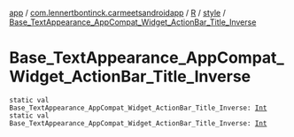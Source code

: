 [app](../../../index.md) / [com.lennertbontinck.carmeetsandroidapp](../../index.md) / [R](../index.md) / [style](index.md) / [Base_TextAppearance_AppCompat_Widget_ActionBar_Title_Inverse](./-base_-text-appearance_-app-compat_-widget_-action-bar_-title_-inverse.md)

# Base_TextAppearance_AppCompat_Widget_ActionBar_Title_Inverse

`static val Base_TextAppearance_AppCompat_Widget_ActionBar_Title_Inverse: `[`Int`](https://kotlinlang.org/api/latest/jvm/stdlib/kotlin/-int/index.html)
`static val Base_TextAppearance_AppCompat_Widget_ActionBar_Title_Inverse: `[`Int`](https://kotlinlang.org/api/latest/jvm/stdlib/kotlin/-int/index.html)